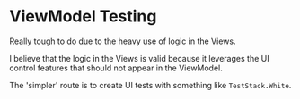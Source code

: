 ﻿# ViewModel Testing

Really tough to do due to the heavy use of logic in the Views. 

I believe that the logic in the Views is valid because it leverages
the UI control features that should not appear in the ViewModel.

The 'simpler' route is to create UI tests with something like 
`TestStack.White`.
